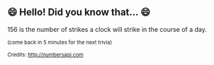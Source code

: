 ## 😄 Hello! Did you know that... 😄
156 is the number of strikes a clock will strike in the course of a day.

<sup>(come back in 5 minutes for the next trivia)</sup>


<sup>Credits: http://numbersapi.com</sup>
